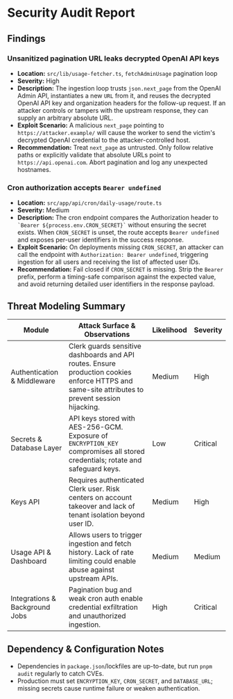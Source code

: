 # Security Audit Report

## Findings

### Unsanitized pagination URL leaks decrypted OpenAI API keys
- **Location:** `src/lib/usage-fetcher.ts`, `fetchAdminUsage` pagination loop
- **Severity:** High
- **Description:** The ingestion loop trusts `json.next_page` from the OpenAI Admin API, instantiates a new `URL` from it, and reuses the decrypted OpenAI API key and organization headers for the follow-up request. If an attacker controls or tampers with the upstream response, they can supply an arbitrary absolute URL.
- **Exploit Scenario:** A malicious `next_page` pointing to `https://attacker.example/` will cause the worker to send the victim's decrypted OpenAI credential to the attacker-controlled host.
- **Recommendation:** Treat `next_page` as untrusted. Only follow relative paths or explicitly validate that absolute URLs point to `https://api.openai.com`. Abort pagination and log any unexpected hostnames.

### Cron authorization accepts `Bearer undefined`
- **Location:** `src/app/api/cron/daily-usage/route.ts`
- **Severity:** Medium
- **Description:** The cron endpoint compares the Authorization header to `` `Bearer ${process.env.CRON_SECRET}` `` without ensuring the secret exists. When `CRON_SECRET` is unset, the route accepts `Bearer undefined` and exposes per-user identifiers in the success response.
- **Exploit Scenario:** On deployments missing `CRON_SECRET`, an attacker can call the endpoint with `Authorization: Bearer undefined`, triggering ingestion for all users and receiving the list of affected user IDs.
- **Recommendation:** Fail closed if `CRON_SECRET` is missing. Strip the `Bearer` prefix, perform a timing-safe comparison against the expected value, and avoid returning detailed user identifiers in the response payload.

## Threat Modeling Summary

| Module | Attack Surface & Observations | Likelihood | Severity |
| --- | --- | --- | --- |
| Authentication & Middleware | Clerk guards sensitive dashboards and API routes. Ensure production cookies enforce HTTPS and same-site attributes to prevent session hijacking. | Medium | High |
| Secrets & Database Layer | API keys stored with AES-256-GCM. Exposure of `ENCRYPTION_KEY` compromises all stored credentials; rotate and safeguard keys. | Low | Critical |
| Keys API | Requires authenticated Clerk user. Risk centers on account takeover and lack of tenant isolation beyond user ID. | Medium | High |
| Usage API & Dashboard | Allows users to trigger ingestion and fetch history. Lack of rate limiting could enable abuse against upstream APIs. | Medium | Medium |
| Integrations & Background Jobs | Pagination bug and weak cron auth enable credential exfiltration and unauthorized ingestion. | High | Critical |

## Dependency & Configuration Notes
- Dependencies in `package.json`/lockfiles are up-to-date, but run `pnpm audit` regularly to catch CVEs.
- Production must set `ENCRYPTION_KEY`, `CRON_SECRET`, and `DATABASE_URL`; missing secrets cause runtime failure or weaken authentication.

